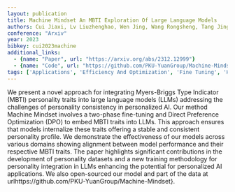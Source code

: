 ```yaml
---
layout: publication
title: Machine Mindset An MBTI Exploration Of Large Language Models
authors: Cui Jiaxi, Lv Liuzhenghao, Wen Jing, Wang Rongsheng, Tang Jing, Tian Yonghong, Yuan Li
conference: "Arxiv"
year: 2023
bibkey: cui2023machine
additional_links:
  - {name: "Paper", url: "https://arxiv.org/abs/2312.12999"}
  - {name: "Code", url: "https://github.com/PKU-YuanGroup/Machine-Mindset"}
tags: ['Applications', 'Efficiency And Optimization', 'Fine Tuning', 'Has Code', 'Pretraining Methods', 'Reinforcement Learning', 'Training Techniques']
---
```

We present a novel approach for integrating Myers-Briggs Type Indicator (MBTI) personality traits into large language models (LLMs) addressing the challenges of personality consistency in personalized AI. Our method Machine Mindset involves a two-phase fine-tuning and Direct Preference Optimization (DPO) to embed MBTI traits into LLMs. This approach ensures that models internalize these traits offering a stable and consistent personality profile. We demonstrate the effectiveness of our models across various domains showing alignment between model performance and their respective MBTI traits. The paper highlights significant contributions in the development of personality datasets and a new training methodology for personality integration in LLMs enhancing the potential for personalized AI applications. We also open-sourced our model and part of the data at urlhttps://github.com/PKU-YuanGroup/Machine-Mindset}.
